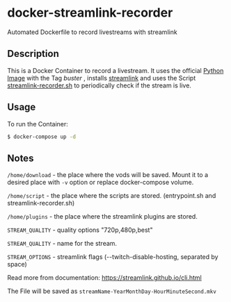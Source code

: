 # docker-streamlink-recorder
Automated Dockerfile to record livestreams with streamlink

## Description
This is a Docker Container to record a livestream. It uses the official [Python Image](https://hub.docker.com/_/python) with the Tag *buster*  , installs [streamlink](https://github.com/streamlink/streamlink) and uses the Script [streamlink-recorder.sh](https://raw.githubusercontent.com/lauwarm/docker-streamlink-recorder/python3.8.1_buster_1.3.1/streamlink-recorder.sh) to periodically check if the stream is live.

## Usage
To run the Container:
```bash
$ docker-compose up -d
```

## Notes
    
`/home/download` - the place where the vods will be saved. Mount it to a desired place with `-v` option or replace docker-compose volume.

`/home/script` - the place where the scripts are stored. (entrypoint.sh and streamlink-recorder.sh)

`/home/plugins` - the place where the streamlink plugins are stored.

`STREAM_QUALITY` - quality options "720p,480p,best"

`STREAM_QUALITY` - name for the stream.

`STREAM_OPTIONS` - streamlink flags (--twitch-disable-hosting, separated by space)

Read more from documentation: https://streamlink.github.io/cli.html

The File will be saved as `streamName-YearMonthDay-HourMinuteSecond.mkv`
